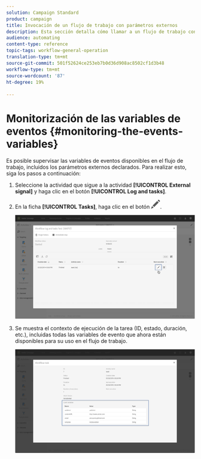 ```yaml
---
solution: Campaign Standard
product: campaign
title: Invocación de un flujo de trabajo con parámetros externos
description: Esta sección detalla cómo llamar a un flujo de trabajo con parámetros externos.
audience: automating
content-type: reference
topic-tags: workflow-general-operation
translation-type: tm+mt
source-git-commit: 501f52624ce253eb7b0d36d908ac8502cf1d3b48
workflow-type: tm+mt
source-wordcount: '87'
ht-degree: 19%

---
```



# Monitorización de las variables de eventos {#monitoring-the-events-variables}

Es posible supervisar las variables de eventos disponibles en el flujo de trabajo, incluidos los parámetros externos declarados. Para realizar esto, siga los pasos a continuación:

1. Seleccione la actividad que sigue a la actividad **[!UICONTROL External signal]** y haga clic en el botón **[!UICONTROL Log and tasks]**.
1. En la ficha **[!UICONTROL Tasks]**, haga clic en el botón ![](assets/edit_darkgrey-24px.png).

   ![](assets/extsignal_monitoring_2.png)

1. Se muestra el contexto de ejecución de la tarea (ID, estado, duración, etc.), incluidas todas las variables de evento que ahora están disponibles para su uso en el flujo de trabajo.

   ![](assets/extsignal_monitoring_3.png)
